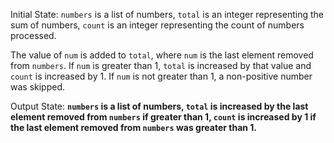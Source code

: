 Initial State: `numbers` is a list of numbers, `total` is an integer representing the sum of numbers, `count` is an integer representing the count of numbers processed.

The value of `num` is added to `total`, where `num` is the last element removed from `numbers`. If `num` is greater than 1, `total` is increased by that value and `count` is increased by 1. If `num` is not greater than 1, a non-positive number was skipped.

Output State: **`numbers` is a list of numbers, `total` is increased by the last element removed from `numbers` if greater than 1, `count` is increased by 1 if the last element removed from `numbers` was greater than 1.**